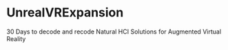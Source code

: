 # UnrealVRExpansion
30 Days to decode and recode Natural HCI Solutions for Augmented Virtual Reality
